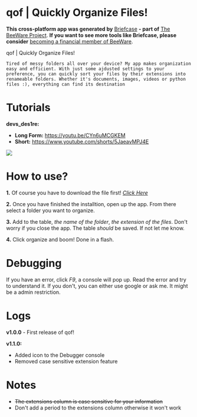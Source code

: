 qof | Quickly Organize Files!
===

**This cross-platform app was generated by** [Briefcase](https://briefcase.readthedocs.io/) **- part of**
[The BeeWare Project](https://beeware.org/). **If you want to see more tools like Briefcase, please
consider** [becoming a financial member of BeeWare](https://beeware.org/contributing/membership).

qof | Quickly Organize Files!

```Tired of messy folders all over your device? My app makes organization easy and efficient. With just some ajdusted settings to your preference, you can quickly sort your files by their extensions into renameable folders. Whether it's documents, images, videos or python files :), everything can find its destination```

Tutorials
===
**devs_des1re:** 
- **Long Form:** https://youtu.be/CYn6uMCGKEM
- **Short:** https://www.youtube.com/shorts/5JaeavMPJ4E
<img src="https://i.ibb.co/F4pbtb1Y/New-Project.png">

How to use?
===
**1.** Of course you have to download the file first! *[Click Here](https://github.com/devs-des1re/qof/releases/tag/v1.0.0/qof.v1.0.0.msi/)*

**2.** Once you have finished the installtion, open up the app. From there select a folder you want to organize.

**3.** Add to the table, *the name of the folder*, *the extension of the files*. Don't worry if you close the app. The table *should* be saved. If not let me know.

**4.** Click organize and boom! Done in a flash.

Debugging
===
If you have an error, click *F9*, a console will pop up. Read the error and try to understand it. If you don't, you can either use google or ask me. It might be a admin restriction.

Logs
===

**v1.0.0** - First release of qof!

**v1.1.0:**
- Added icon to the Debugger console
- Removed case sensitive extension feature

Notes
===
- ~~The extensions column is case sensitive for your information~~
- Don't add a period to the extensions column otherwise it won't work




